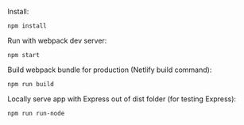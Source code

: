 Install:

`npm install`

Run with webpack dev server:

`npm start`

Build webpack bundle for production (Netlify build command):

`npm run build`

Locally serve app with Express out of dist folder (for testing Express):

`npm run run-node`
